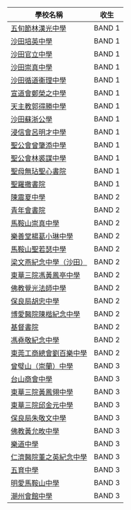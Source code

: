 | 學校名稱 | 收生 |
|---------|------|
| [五旬節林漢光中學](https://dse.bigexam.hk/zh-hk/ssp/school/352) | BAND 1 |
| [沙田培英中學](https://dse.bigexam.hk/zh-hk/ssp/school/264) | BAND 1 |
| [沙田官立中學](https://dse.bigexam.hk/zh-hk/ssp/school/263) | BAND 1 |
| [沙田崇真中學](https://dse.bigexam.hk/zh-hk/ssp/school/262) | BAND 1 |
| [沙田循道衞理中學](https://dse.bigexam.hk/zh-hk/ssp/school/266) | BAND 1 |
| [宣道會鄭榮之中學](https://dse.bigexam.hk/zh-hk/ssp/school/377) | BAND 1 |
| [天主教郭得勝中學](https://dse.bigexam.hk/zh-hk/ssp/school/336) | BAND 1 |
| [沙田蘇浙公學](https://dse.bigexam.hk/zh-hk/ssp/school/265) | BAND 1 |
| [浸信會呂明才中學](https://dse.bigexam.hk/zh-hk/ssp/school/161) | BAND 1 |
| [聖公會曾肇添中學](https://dse.bigexam.hk/zh-hk/ssp/school/296) | BAND 1 |
| [聖公會林裘謀中學](https://dse.bigexam.hk/zh-hk/ssp/school/289) | BAND 1 |
| [聖母無玷聖心書院](https://dse.bigexam.hk/zh-hk/ssp/school/307) | BAND 1 |
| [聖羅撒書院](https://dse.bigexam.hk/zh-hk/ssp/school/302) | BAND 1 |
| [陳震夏中學](https://dse.bigexam.hk/zh-hk/ssp/school/392) | BAND 2 |
| [青年會書院](https://dse.bigexam.hk/zh-hk/ssp/school/240) | BAND 2 |
| [馬鞍山崇真中學](https://dse.bigexam.hk/zh-hk/ssp/school/207) | BAND 2 |
| [樂善堂楊葛小琳中學](https://dse.bigexam.hk/zh-hk/ssp/school/185) | BAND 2 |
| [馬鞍山聖若瑟中學](https://dse.bigexam.hk/zh-hk/ssp/school/208) | BAND 2 |
| [梁文燕紀念中學（沙田）](https://dse.bigexam.hk/zh-hk/ssp/school/192) | BAND 2 |
| [東華三院馮黃鳳亭中學](https://dse.bigexam.hk/zh-hk/ssp/school/62) | BAND 2 |
| [佛教覺光法師中學](https://dse.bigexam.hk/zh-hk/ssp/school/99) | BAND 2 |
| [保良局胡忠中學](https://dse.bigexam.hk/zh-hk/ssp/school/10) | BAND 2 |
| [博愛醫院陳楷紀念中學](https://dse.bigexam.hk/zh-hk/ssp/school/32) | BAND 2 |
| [基督書院](https://dse.bigexam.hk/zh-hk/ssp/school/142) | BAND 2 |
| [馮堯敬紀念中學](https://dse.bigexam.hk/zh-hk/ssp/school/390) | BAND 2 |
| [東莞工商總會劉百樂中學](https://dse.bigexam.hk/zh-hk/ssp/school/79) | BAND 2 |
| [曾璧山（崇蘭）中學](https://dse.bigexam.hk/zh-hk/ssp/school/427) | BAND 3 |
| [台山商會中學](https://dse.bigexam.hk/zh-hk/ssp/school/330) | BAND 3 |
| [東華三院黃鳳翎中學](https://dse.bigexam.hk/zh-hk/ssp/school/64) | BAND 3 |
| [東華三院邱金元中學](https://dse.bigexam.hk/zh-hk/ssp/school/73) | BAND 3 |
| [保良局朱敬文中學](https://dse.bigexam.hk/zh-hk/ssp/school/20) | BAND 3 |
| [佛教黃允畋中學](https://dse.bigexam.hk/zh-hk/ssp/school/96) | BAND 3 |
| [樂道中學](https://dse.bigexam.hk/zh-hk/ssp/school/180) | BAND 3 |
| [仁濟醫院董之英紀念中學](https://dse.bigexam.hk/zh-hk/ssp/school/252) | BAND 3 |
| [五育中學](https://dse.bigexam.hk/zh-hk/ssp/school/356) | BAND 3 |
| [明愛馬鞍山中學](https://dse.bigexam.hk/zh-hk/ssp/school/225) | BAND 3 |
| [潮州會館中學](https://dse.bigexam.hk/zh-hk/ssp/school/40) | BAND 3 |
